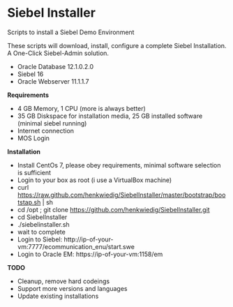 Siebel Installer
================

Scripts to install a Siebel Demo Environment

These scripts will download, install, configure a complete Siebel Installation.
A One-Click Siebel-Admin solution.

* Oracle Database 12.1.0.2.0
* Siebel 16
* Oracle Webserver 11.1.1.7

**Requirements**

* 4 GB Memory, 1 CPU (more is always better)
* 35 GB Diskspace for installation media, 25 GB installed software (minimal siebel running)
* Internet connection
* MOS Login

**Installation**

* Install CentOs 7, please obey requirements, minimal software selection is sufficient
* Login to your box as root (i use a VirtualBox machine)
* curl https://raw.github.com/henkwiedig/SiebelInstaller/master/bootstrap/bootstap.sh | sh
* cd /opt ; git clone https://github.com/henkwiedig/SiebelInstaller.git
* cd SiebelInstaller
* ./siebelinstaller.sh
* wait to complete
* Login to Siebel: http://ip-of-your-vm:7777/ecommunication_enu/start.swe
* Login to Oracle EM: https://ip-of-your-vm:1158/em

**TODO**

* Cleanup, remove hard codeings
* Support more versions and languages
* Update existing installations

